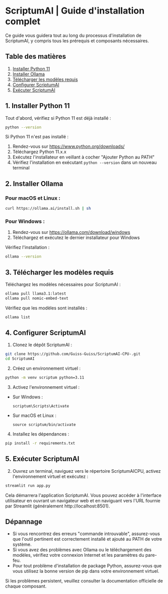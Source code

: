 
# ScriptumAI | Guide d'installation complet

Ce guide vous guidera tout au long du processus d'installation de ScriptumAI, y compris tous les prérequis et composants nécessaires.

## Table des matières
1. [Installer Python 11](#1-installer-python-11)
2. [Installer Ollama](#2-installer-ollama)
4. [Télécharger les modèles requis](#4-télécharger-les-modèles-requis)
5. [Configurer ScriptumAI](#5-configurer-scriptum-ai)
6. [Exécuter ScriptumAI](#6-exécuter-scriptum-ai)

## 1. Installer Python 11

Tout d'abord, vérifiez si Python 11 est déjà installé :

```bash
python --version
```

Si Python 11 n'est pas installé :

1. Rendez-vous sur https://www.python.org/downloads/
2. Téléchargez Python 11.x.x
3. Exécutez l'installateur en veillant à cocher "Ajouter Python au PATH"
4. Vérifiez l'installation en exécutant `python --version` dans un nouveau terminal

## 2. Installer Ollama

### Pour macOS et Linux :

```bash
curl https://ollama.ai/install.sh | sh
```

### Pour Windows :

1. Rendez-vous sur https://ollama.com/download/windows
2. Téléchargez et exécutez le dernier installateur pour Windows

Vérifiez l'installation :

```bash
ollama --version
```

## 3. Télécharger les modèles requis

Téléchargez les modèles nécessaires pour ScriptumAI :

```bash
ollama pull llama3.1:latest
ollama pull nomic-embed-text
```

Vérifiez que les modèles sont installés :

```bash
ollama list
```

## 4. Configurer ScriptumAI

1. Clonez le dépôt ScriptumAI :

```bash
git clone https://github.com/Guiss-Guiss/ScriptumAI-CPU-.git
cd ScriptumAI
```

2. Créez un environnement virtuel :

```bash
python -m venv scriptum python=3.11
```

3. Activez l'environnement virtuel :

- Sur Windows :
  ```
  scriptum\Scripts\Activate
  ```
- Sur macOS et Linux :
  ```
  source scriptum/bin/activate
  ```

4. Installez les dépendances :

```bash
pip install -r requirements.txt
```

## 5. Exécuter ScriptumAI

2. Ouvrez un terminal, naviguez vers le répertoire ScriptumAICPU, activez l'environnement virtuel et exécutez :

```bash
streamlit run app.py
```

Cela démarrera l'application ScriptumAI. Vous pouvez accéder à l'interface utilisateur en ouvrant un navigateur web et en naviguant vers l'URL fournie par Streamlit (généralement http://localhost:8501).

## Dépannage

- Si vous rencontrez des erreurs "commande introuvable", assurez-vous que l'outil pertinent est correctement installé et ajouté au PATH de votre système.
- Si vous avez des problèmes avec Ollama ou le téléchargement des modèles, vérifiez votre connexion Internet et les paramètres du pare-feu.
- Pour tout problème d'installation de package Python, assurez-vous que vous utilisez la bonne version de pip dans votre environnement virtuel.

Si les problèmes persistent, veuillez consulter la documentation officielle de chaque composant.

